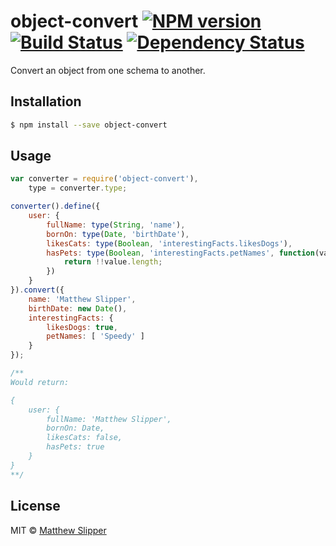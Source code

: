 # object-convert [![NPM version][npm-image]][npm-url] [![Build Status][travis-image]][travis-url] [![Dependency Status][daviddm-image]][daviddm-url]

Convert an object from one schema to another.

## Installation

```sh
$ npm install --save object-convert
```

## Usage

```js
var converter = require('object-convert'),
	type = converter.type;

converter().define({
	user: {
		fullName: type(String, 'name'),
		bornOn: type(Date, 'birthDate'),
		likesCats: type(Boolean, 'interestingFacts.likesDogs'),
		hasPets: type(Boolean, 'interestingFacts.petNames', function(value) {
			return !!value.length;
		})
	}
}).convert({
	name: 'Matthew Slipper',
	birthDate: new Date(),
	interestingFacts: {
		likesDogs: true,
		petNames: [ 'Speedy' ]
	}
});

/**
Would return:

{
	user: {
		fullName: 'Matthew Slipper',
		bornOn: Date,
		likesCats: false,
		hasPets: true
	}
}
**/

```
## License

MIT © [Matthew Slipper](matthewslipper.com)


[npm-image]: https://badge.fury.io/js/object-convert.svg
[npm-url]: https://npmjs.org/package/object-convert
[travis-image]: https://travis-ci.org/mslipper/object-convert.svg?branch=master
[travis-url]: https://travis-ci.org/mslipper/object-convert
[daviddm-image]: https://david-dm.org/mslipper/object-convert.svg?theme=shields.io
[daviddm-url]: https://david-dm.org/mslipper/object-convert
